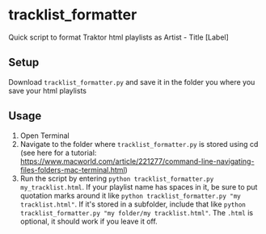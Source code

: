 # tracklist_formatter
Quick script to format Traktor html playlists as Artist - Title [Label]


## Setup
Download `tracklist_formatter.py` and save it in the folder you where you save your html playlists

## Usage
1. Open Terminal
2. Navigate to the folder where `tracklist_formatter.py` is stored using cd (see here for a tutorial: https://www.macworld.com/article/221277/command-line-navigating-files-folders-mac-terminal.html)
3. Run the script by entering `python tracklist_formatter.py my_tracklist.html`. If your playlist name has spaces in it, be sure to put quotation marks around it like `python tracklist_formatter.py "my tracklist.html"`. If it's stored in a subfolder, include that like `python tracklist_formatter.py "my folder/my tracklist.html"`. The `.html` is optional, it should work if you leave it off.
